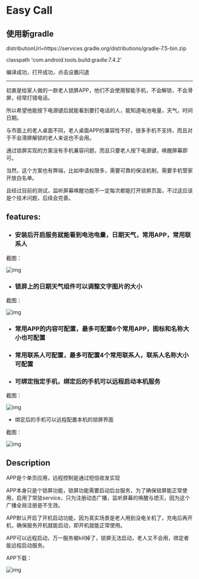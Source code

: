 # Easy Call

## 使用新gradle
distributionUrl=https\://services.gradle.org/distributions/gradle-7.5-bin.zip

classpath 'com.android.tools.build:gradle:7.4.2'

编译成功，打开成功，点击设置闪退

---

初衷是给家人做的一款老人锁屏APP，他们不会使用智能手机，不会解锁，不会滑屏，经常打错电话。

所以希望他能按下电源键后就能看到要打电话的人，能知道电池电量，天气，时间日期。

与市面上的老人桌面不同，老人桌面APP的兼容性不好，很多手机不支持，而且对于不会滑屏解锁的老人来说也不会用。

通过锁屏实现的方案没有手机兼容问题，而且只要老人按下电源键，唤醒屏幕即可。

当然，这个方案也有弊端，比如申请权限多，需要可靠的保活机制，需要手机管家开放白名单。

且经过目前的测试，监听屏幕唤醒功能不一定每次都能打开锁屏页面，不过这应该是个技术问题，后续会完善。


## features:

* ### 安装后开启服务就能看到电池电量，日期天气，常用APP，常用联系人


截图：

![img](./screen/lock.png)


* ### 锁屏上的日期天气组件可以调整文字图片的大小

截图：

![img](./screen/config.png)

* ### 常用APP的内容可配置，最多可配置6个常用APP，图标和名称大小也可配置

* ### 常用联系人可配置，最多可配置4个常用联系人，联系人名称大小可配置

* ### 可绑定指定手机，绑定后的手机可以远程启动本机服务

截图：

![img](./screen/sys_config.png)

* 绑定后的手机可以远程配置本机的锁屏界面

截图：

![img](./screen/send_sms.png)


## Description

APP是个单页应用，远程控制是通过短信收发实现

APP本身只是个锁屏功能，锁屏功能需要启动后台服务，为了确保锁屏能正常使用，启用了常驻service，只为注册动态广播，监听屏幕的唤醒与熄灭，因为这个广播全局注册是不生效。

APP默认开启了开机启动功能，因为真实场景是老人用到没电关机了，充电后再开机，确保服务开机就能启动，即开机就能正常使用。

APP可以远程启动，万一服务被kill掉了，锁屏无法启动，老人又不会用，绑定者能远程启动服务。

APP下载：

![img](./screen/qrcode.png)





